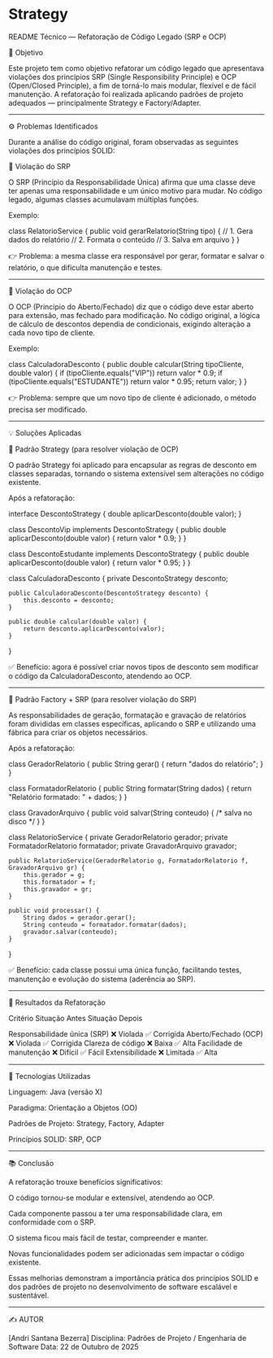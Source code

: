 # Strategy
README Técnico — Refatoração de Código Legado (SRP e OCP)

📌 Objetivo

Este projeto tem como objetivo refatorar um código legado que apresentava violações dos princípios SRP (Single Responsibility Principle) e OCP (Open/Closed Principle), a fim de torná-lo mais modular, flexível e de fácil manutenção.
A refatoração foi realizada aplicando padrões de projeto adequados — principalmente Strategy e Factory/Adapter.


---

⚙️ Problemas Identificados

Durante a análise do código original, foram observadas as seguintes violações dos princípios SOLID:

🚫 Violação do SRP

O SRP (Princípio da Responsabilidade Única) afirma que uma classe deve ter apenas uma responsabilidade e um único motivo para mudar.
No código legado, algumas classes acumulavam múltiplas funções.

Exemplo:

class RelatorioService {
    public void gerarRelatorio(String tipo) {
        // 1. Gera dados do relatório
        // 2. Formata o conteúdo
        // 3. Salva em arquivo
    }
}

👉 Problema: a mesma classe era responsável por gerar, formatar e salvar o relatório, o que dificulta manutenção e testes.


---

🚫 Violação do OCP

O OCP (Princípio do Aberto/Fechado) diz que o código deve estar aberto para extensão, mas fechado para modificação.
No código original, a lógica de cálculo de descontos dependia de condicionais, exigindo alteração a cada novo tipo de cliente.

Exemplo:

class CalculadoraDesconto {
    public double calcular(String tipoCliente, double valor) {
        if (tipoCliente.equals("VIP")) return valor * 0.9;
        if (tipoCliente.equals("ESTUDANTE")) return valor * 0.95;
        return valor;
    }
}

👉 Problema: sempre que um novo tipo de cliente é adicionado, o método precisa ser modificado.


---

💡 Soluções Aplicadas

🧠 Padrão Strategy (para resolver violação de OCP)

O padrão Strategy foi aplicado para encapsular as regras de desconto em classes separadas, tornando o sistema extensível sem alterações no código existente.

Após a refatoração:

interface DescontoStrategy {
    double aplicarDesconto(double valor);
}

class DescontoVip implements DescontoStrategy {
    public double aplicarDesconto(double valor) {
        return valor * 0.9;
    }
}

class DescontoEstudante implements DescontoStrategy {
    public double aplicarDesconto(double valor) {
        return valor * 0.95;
    }
}

class CalculadoraDesconto {
    private DescontoStrategy desconto;

    public CalculadoraDesconto(DescontoStrategy desconto) {
        this.desconto = desconto;
    }

    public double calcular(double valor) {
        return desconto.aplicarDesconto(valor);
    }
}

✅ Benefício: agora é possível criar novos tipos de desconto sem modificar o código da CalculadoraDesconto, atendendo ao OCP.


---

🧩 Padrão Factory + SRP (para resolver violação do SRP)

As responsabilidades de geração, formatação e gravação de relatórios foram divididas em classes específicas, aplicando o SRP e utilizando uma fábrica para criar os objetos necessários.

Após a refatoração:

class GeradorRelatorio {
    public String gerar() { return "dados do relatório"; }
}

class FormatadorRelatorio {
    public String formatar(String dados) { return "Relatório formatado: " + dados; }
}

class GravadorArquivo {
    public void salvar(String conteudo) { /* salva no disco */ }
}

class RelatorioService {
    private GeradorRelatorio gerador;
    private FormatadorRelatorio formatador;
    private GravadorArquivo gravador;

    public RelatorioService(GeradorRelatorio g, FormatadorRelatorio f, GravadorArquivo gr) {
        this.gerador = g;
        this.formatador = f;
        this.gravador = gr;
    }

    public void processar() {
        String dados = gerador.gerar();
        String conteudo = formatador.formatar(dados);
        gravador.salvar(conteudo);
    }
}

✅ Benefício: cada classe possui uma única função, facilitando testes, manutenção e evolução do sistema (aderência ao SRP).


---

🧮 Resultados da Refatoração

Critério	Situação Antes	Situação Depois

Responsabilidade única (SRP)	❌ Violada	✅ Corrigida
Aberto/Fechado (OCP)	❌ Violada	✅ Corrigida
Clareza de código	❌ Baixa	✅ Alta
Facilidade de manutenção	❌ Difícil	✅ Fácil
Extensibilidade	❌ Limitada	✅ Alta



---

🧰 Tecnologias Utilizadas

Linguagem: Java (versão X)

Paradigma: Orientação a Objetos (OO)

Padrões de Projeto: Strategy, Factory, Adapter

Princípios SOLID: SRP, OCP



---

📚 Conclusão

A refatoração trouxe benefícios significativos:

O código tornou-se modular e extensível, atendendo ao OCP.

Cada componente passou a ter uma responsabilidade clara, em conformidade com o SRP.

O sistema ficou mais fácil de testar, compreender e manter.

Novas funcionalidades podem ser adicionadas sem impactar o código existente.


Essas melhorias demonstram a importância prática dos princípios SOLID e dos padrões de projeto no desenvolvimento de software escalável e sustentável.


---

✍️ AUTOR

[Andri Santana Bezerra]
Disciplina: Padrões de Projeto / Engenharia de Software
Data: 22 de Outubro de 2025
